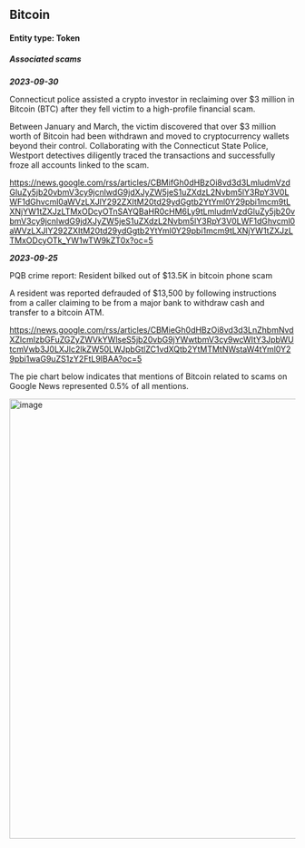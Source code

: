 ## Bitcoin

#### Entity type: Token

##### Associated scams

***2023-09-30***

Connecticut police assisted a crypto investor in reclaiming over $3 million in Bitcoin (BTC) after they fell victim to a high-profile financial scam.

Between January and March, the victim discovered that over $3 million worth of Bitcoin had been withdrawn and moved to cryptocurrency wallets beyond their control. Collaborating with the Connecticut State Police, Westport detectives diligently traced the transactions and successfully froze all accounts linked to the scam.

https://news.google.com/rss/articles/CBMifGh0dHBzOi8vd3d3LmludmVzdGluZy5jb20vbmV3cy9jcnlwdG9jdXJyZW5jeS1uZXdzL2Nvbm5lY3RpY3V0LWF1dGhvcml0aWVzLXJlY292ZXItM20td29ydGgtb2YtYml0Y29pbi1mcm9tLXNjYW1tZXJzLTMxODcyOTnSAYQBaHR0cHM6Ly9tLmludmVzdGluZy5jb20vbmV3cy9jcnlwdG9jdXJyZW5jeS1uZXdzL2Nvbm5lY3RpY3V0LWF1dGhvcml0aWVzLXJlY292ZXItM20td29ydGgtb2YtYml0Y29pbi1mcm9tLXNjYW1tZXJzLTMxODcyOTk_YW1wTW9kZT0x?oc=5

***2023-09-25***

PQB crime report: Resident bilked out of $13.5K in bitcoin phone scam

A resident was reported defrauded of $13,500 by following instructions from a caller claiming to be from a major bank to withdraw cash and transfer to a bitcoin ATM.

https://news.google.com/rss/articles/CBMieGh0dHBzOi8vd3d3LnZhbmNvdXZlcmlzbGFuZGZyZWVkYWlseS5jb20vbG9jYWwtbmV3cy9wcWItY3JpbWUtcmVwb3J0LXJlc2lkZW50LWJpbGtlZC1vdXQtb2YtMTMtNWstaW4tYml0Y29pbi1waG9uZS1zY2FtL9IBAA?oc=5

The pie chart below indicates that mentions of Bitcoin related to scams on Google News represented 0.5% of all mentions.

<img width="776" alt="image" src="https://raw.githubusercontent.com/re1ative/test-task/main/assets/8f736df705178fed864c48fadbda50a357462e8f.png">